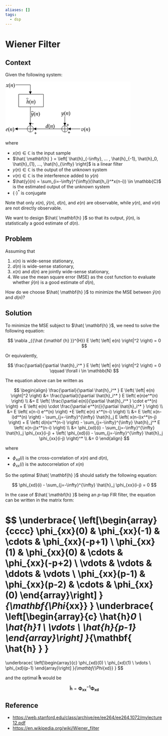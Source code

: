 ```yaml
---
aliases: []
tags:
  - dsp
---
```


# Wiener Filter

## Context

Given the following system:

<svg xmlns="http://www.w3.org/2000/svg" width="400" height="172" style="
        width:400px;
        height:172px;
        background: white;
        fill: none;
">
        <svg xmlns="http://www.w3.org/2000/svg" class="role-diagram-draw-area"><g class="shapes-region" style="stroke: black; fill: none;"><g class="composite-shape"><path class="real" d=" M42.68,40 L121.79,40 L121.79,80 L42.68,80 Z" style="stroke-width: 1; stroke: rgb(0, 0, 0); fill: none;"/></g><g class="arrow-line"><path class="connection real" stroke-dasharray="" d="  M32.8,10 L80,10 L80,38" style="stroke: rgb(0, 0, 0); stroke-width: 1; fill: none;"/><g stroke="none" fill="#000" transform="matrix(-1.8369701987210297e-16,-1,1,-1.8369701987210297e-16,80,40)" style="stroke: none; fill: rgb(0, 0, 0); stroke-width: 1;"><path d=" M8.93,-4.29 L0,0 L8.93,4.29 Z"/></g></g><g class="composite-shape"><path class="real" d=" M70,150 C70,144.48 74.43,140 79.89,140 C85.35,140 89.78,144.48 89.78,150 C89.78,155.52 85.35,160 79.89,160 C74.43,160 70,155.52 70,150 Z" style="stroke-width: 1; stroke: rgb(0, 0, 0); fill: none;"/><path class="real" d=" M70,150 L89.78,150" style="stroke-width: 1; stroke: rgb(0, 0, 0); fill: none;"/><path class="real" d=" M79.89,140 L79.89,160" style="stroke-width: 1; stroke: rgb(0, 0, 0); fill: none;"/></g><g class="arrow-line"><path class="connection real" stroke-dasharray="" d="  M80,80 L79.89,138" style="stroke: rgb(0, 0, 0); stroke-width: 1; fill: none;"/><g stroke="none" fill="#000" transform="matrix(0.0019198609977996936,-0.9999981570651764,0.9999981570651764,0.0019198609977996936,79.88817093237449,140)" style="stroke: none; fill: rgb(0, 0, 0); stroke-width: 1;"><path d=" M8.93,-4.29 L0,0 L8.93,4.29 Z"/></g></g><g class="arrow-line"><path class="connection real" stroke-dasharray="" d="  M190,110 L190,138" style="stroke: rgb(0, 0, 0); stroke-width: 1; fill: none;"/><g stroke="none" fill="#000" transform="matrix(-1.8369701987210297e-16,-1,1,-1.8369701987210297e-16,190,139.99999999999997)" style="stroke: none; fill: rgb(0, 0, 0); stroke-width: 1;"><path d=" M8.93,-4.29 L0,0 L8.93,4.29 Z"/></g></g><g class="composite-shape"><path class="real" d=" M180.11,150 C180.11,144.48 184.54,140 190,140 C195.46,140 199.89,144.48 199.89,150 C199.89,155.52 195.46,160 190,160 C184.54,160 180.11,155.52 180.11,150 Z" style="stroke-width: 1; stroke: rgb(0, 0, 0); fill: none;"/><path class="real" d=" M180.11,150 L199.89,150" style="stroke-width: 1; stroke: rgb(0, 0, 0); fill: none;"/><path class="real" d=" M190,140 L190,160" style="stroke-width: 1; stroke: rgb(0, 0, 0); fill: none;"/></g><g class="arrow-line"><path class="connection real" stroke-dasharray="" d="  M239.44,150 L201.89,150" style="stroke: rgb(0, 0, 0); stroke-width: 1; fill: none;"/><g stroke="none" fill="#000" transform="matrix(1,-2.4492935982947064e-16,2.4492935982947064e-16,1,199.88817093237446,150)" style="stroke: none; fill: rgb(0, 0, 0); stroke-width: 1;"><path d=" M8.93,-4.29 L0,0 L8.93,4.29 Z"/></g></g><g class="arrow-line"><path class="connection real" stroke-dasharray="" d="  M180.11,150 L91.78,150" style="stroke: rgb(0, 0, 0); stroke-width: 1; fill: none;"/><g stroke="none" fill="#000" transform="matrix(1,-2.4492935982947064e-16,2.4492935982947064e-16,1,89.77634186474899,150)" style="stroke: none; fill: rgb(0, 0, 0); stroke-width: 1;"><path d=" M8.93,-4.29 L0,0 L8.93,4.29 Z"/></g></g><g class="arrow-line"><path class="connection real" stroke-dasharray="" d="  M70,150 L32.45,150" style="stroke: rgb(0, 0, 0); stroke-width: 1; fill: none;"/><g stroke="none" fill="#000" transform="matrix(1,-2.4492935982947064e-16,2.4492935982947064e-16,1,30.447316270502114,150)" style="stroke: none; fill: rgb(0, 0, 0); stroke-width: 1;"><path d=" M8.93,-4.29 L0,0 L8.93,4.29 Z"/></g></g><g class="intersections-group"><g style="stroke: rgb(0, 0, 0); stroke-width: 1; fill: none;"><g/></g></g></g><g/><g/><!-- react-empty: 3655 --></svg>
        <svg xmlns="http://www.w3.org/2000/svg" width="400" height="171" style="width:400px;height:171px;font-family:Asana-Math, Asana;background:transparent;"><g style="transform:matrix(1,0,-0.00785414312898359,1,0.08246850285432927,0);"><g><g style="transform:matrix(1,0,0,1,1.98333740234375,16.75);"><path d="M9 1C24 -7 40 -11 52 -11C85 -11 124 18 155 65L231 182L242 113C255 28 278 -11 314 -11C336 -11 368 6 400 35L449 79L440 98C404 68 379 53 363 53C348 53 335 63 325 83C316 102 305 139 300 168L282 269L317 318C364 383 391 406 422 406C438 406 450 398 455 383L469 387L484 472C472 479 463 482 454 482C414 482 374 446 312 354L275 299L269 347C257 446 230 482 171 482C145 482 123 474 114 461L56 378L73 368C103 402 123 416 142 416C175 416 197 375 214 277L225 215L185 153C142 86 108 54 80 54C65 54 54 58 52 63L41 91L21 88C21 53 13 27 9 1Z" stroke="rgb(0, 0, 0)" stroke-width="8" fill="rgb(0, 0, 0)" style="transform:matrix(0.017,0,0,-0.017,0,0);"></path></g><g style="transform:matrix(1,0,0,1,10.4666748046875,16.75);"><path d="M146 266C146 526 243 632 301 700L282 726C225 675 60 542 60 266C60 159 85 58 133 -32C168 -99 200 -138 282 -215L301 -194C255 -137 146 -15 146 266Z" stroke="rgb(0, 0, 0)" stroke-width="8" fill="rgb(0, 0, 0)" style="transform:matrix(0.017,0,0,-0.017,0,0);"></path></g><g style="transform:matrix(1,0,0,1,16.116668701171875,16.75);"><path d="M24 388L31 368L63 389C100 412 103 414 110 414C121 414 128 404 128 389C128 338 87 145 46 2L53 -9C78 -2 101 4 123 8C142 134 163 199 209 268C263 352 338 414 383 414C394 414 400 405 400 390C400 372 397 351 389 319L337 107C328 70 324 47 324 31C324 6 335 -9 354 -9C380 -9 416 12 514 85L504 103L478 86C449 67 427 56 417 56C410 56 404 65 404 76C404 81 405 92 406 96L472 372C479 401 483 429 483 446C483 469 472 482 452 482C410 482 341 444 282 389C244 354 216 320 164 247L202 408C206 426 208 438 208 449C208 470 200 482 185 482C164 482 125 460 52 408Z" stroke="rgb(0, 0, 0)" stroke-width="8" fill="rgb(0, 0, 0)" style="transform:matrix(0.017,0,0,-0.017,0,0);"></path></g><g style="transform:matrix(1,0,0,1,25.54998779296875,16.75);"><path d="M51 726L32 700C87 636 187 526 187 266C187 -10 83 -131 32 -194L51 -215C104 -165 273 -23 273 265C273 542 108 675 51 726Z" stroke="rgb(0, 0, 0)" stroke-width="8" fill="rgb(0, 0, 0)" style="transform:matrix(0.017,0,0,-0.017,0,0);"></path></g></g></g><g><g><g><g><g><g style="transform:matrix(1,0,0,1,67.63333129882812,69.25);"><path d="M236 722L224 733C179 711 138 697 64 691L60 670L108 670C126 670 142 667 142 647C142 641 142 632 140 622L98 388C78 272 36 80 10 2L17 -9L86 7C94 64 108 164 148 236C193 317 296 414 338 414C349 414 360 407 360 393C360 375 355 342 345 303L294 107C288 85 281 55 281 31C281 6 291 -9 312 -9C344 -9 412 41 471 85L461 103L435 86C412 71 386 56 374 56C367 56 361 65 361 76C361 88 364 101 368 116L432 372C438 398 443 423 443 447C443 464 437 482 411 482C376 482 299 437 231 374C198 343 172 308 144 273L140 275Z" stroke="rgb(0, 0, 0)" stroke-width="8" fill="rgb(0, 0, 0)" style="transform:matrix(0.017,0,0,-0.017,0,0);"></path></g></g></g><svg x="66.95001220703125" style="overflow:visible;" y="46.25" height="9" width="6.8000030517578125"><polyline points="0.00,8.06 3.40,5.79 6.80,8.06" style="fill:none;stroke-width:1;stroke:rgb(0, 0, 0);"></polyline></svg></g><g style="transform:matrix(1,0,0,1,76.11666870117188,69.25);"><path d="M146 266C146 526 243 632 301 700L282 726C225 675 60 542 60 266C60 159 85 58 133 -32C168 -99 200 -138 282 -215L301 -194C255 -137 146 -15 146 266Z" stroke="rgb(0, 0, 0)" stroke-width="8" fill="rgb(0, 0, 0)" style="transform:matrix(0.017,0,0,-0.017,0,0);"></path></g><g style="transform:matrix(1,0,0,1,81.76666259765625,69.25);"><path d="M24 388L31 368L63 389C100 412 103 414 110 414C121 414 128 404 128 389C128 338 87 145 46 2L53 -9C78 -2 101 4 123 8C142 134 163 199 209 268C263 352 338 414 383 414C394 414 400 405 400 390C400 372 397 351 389 319L337 107C328 70 324 47 324 31C324 6 335 -9 354 -9C380 -9 416 12 514 85L504 103L478 86C449 67 427 56 417 56C410 56 404 65 404 76C404 81 405 92 406 96L472 372C479 401 483 429 483 446C483 469 472 482 452 482C410 482 341 444 282 389C244 354 216 320 164 247L202 408C206 426 208 438 208 449C208 470 200 482 185 482C164 482 125 460 52 408Z" stroke="rgb(0, 0, 0)" stroke-width="8" fill="rgb(0, 0, 0)" style="transform:matrix(0.017,0,0,-0.017,0,0);"></path></g><g style="transform:matrix(1,0,0,1,91.20001220703125,69.25);"><path d="M51 726L32 700C87 636 187 526 187 266C187 -10 83 -131 32 -194L51 -215C104 -165 273 -23 273 265C273 542 108 675 51 726Z" stroke="rgb(0, 0, 0)" stroke-width="8" fill="rgb(0, 0, 0)" style="transform:matrix(0.017,0,0,-0.017,0,0);"></path></g></g></g><g style="transform:matrix(1,0,-0.00785414312898359,1,0.7814872413338776,0);"><g><g style="transform:matrix(1,0,0,1,178.816650390625,105.75);"><path d="M-7 -180C-8 -187 -8 -193 -8 -198C-8 -241 29 -276 74 -276C180 -276 290 -152 349 33L490 473L479 482C450 471 427 465 405 463L370 331C358 284 323 211 290 162C255 111 206 67 184 67C172 67 163 90 164 115L180 322C182 353 184 391 184 419C184 464 177 482 160 482C147 482 133 475 85 442L3 386L14 368L64 398C69 401 80 410 89 410C103 410 111 391 111 358C111 357 111 351 110 343L93 100L92 60C92 18 110 -11 135 -11C172 -11 256 74 331 187L282 16C231 -161 181 -234 111 -234C76 -234 49 -207 49 -172C49 -167 50 -159 51 -150L41 -146Z" stroke="rgb(0, 0, 0)" stroke-width="8" fill="rgb(0, 0, 0)" style="transform:matrix(0.017,0,0,-0.017,0,0);"></path></g><g style="transform:matrix(1,0,0,1,187.29998779296875,105.75);"><path d="M146 266C146 526 243 632 301 700L282 726C225 675 60 542 60 266C60 159 85 58 133 -32C168 -99 200 -138 282 -215L301 -194C255 -137 146 -15 146 266Z" stroke="rgb(0, 0, 0)" stroke-width="8" fill="rgb(0, 0, 0)" style="transform:matrix(0.017,0,0,-0.017,0,0);"></path></g><g style="transform:matrix(1,0,0,1,192.95001220703125,105.75);"><path d="M24 388L31 368L63 389C100 412 103 414 110 414C121 414 128 404 128 389C128 338 87 145 46 2L53 -9C78 -2 101 4 123 8C142 134 163 199 209 268C263 352 338 414 383 414C394 414 400 405 400 390C400 372 397 351 389 319L337 107C328 70 324 47 324 31C324 6 335 -9 354 -9C380 -9 416 12 514 85L504 103L478 86C449 67 427 56 417 56C410 56 404 65 404 76C404 81 405 92 406 96L472 372C479 401 483 429 483 446C483 469 472 482 452 482C410 482 341 444 282 389C244 354 216 320 164 247L202 408C206 426 208 438 208 449C208 470 200 482 185 482C164 482 125 460 52 408Z" stroke="rgb(0, 0, 0)" stroke-width="8" fill="rgb(0, 0, 0)" style="transform:matrix(0.017,0,0,-0.017,0,0);"></path></g><g style="transform:matrix(1,0,0,1,202.38330078125,105.75);"><path d="M51 726L32 700C87 636 187 526 187 266C187 -10 83 -131 32 -194L51 -215C104 -165 273 -23 273 265C273 542 108 675 51 726Z" stroke="rgb(0, 0, 0)" stroke-width="8" fill="rgb(0, 0, 0)" style="transform:matrix(0.017,0,0,-0.017,0,0);"></path></g></g></g><g style="transform:matrix(1,0,-0.00785414312898359,1,1.1820485409120352,0);"><g><g style="transform:matrix(1,0,0,1,241.98333740234375,156.75);"><path d="M166 420C187 420 203 421 229 424C118 304 76 221 76 121C76 44 122 -11 186 -11C324 -11 477 236 477 384C477 441 451 482 415 482C402 482 390 478 382 470L332 423L343 404C352 410 361 413 370 413C397 413 413 390 413 350C413 202 316 39 228 39C179 39 148 81 148 146C148 251 187 342 285 464L275 482C255 473 242 470 214 470C186 470 144 472 115 475L103 476C97 477 92 477 91 477C79 477 70 475 59 470C45 443 34 407 21 352L43 352L60 394C67 411 87 422 111 422C144 422 128 420 166 420Z" stroke="rgb(0, 0, 0)" stroke-width="8" fill="rgb(0, 0, 0)" style="transform:matrix(0.017,0,0,-0.017,0,0);"></path></g><g style="transform:matrix(1,0,0,1,250.4666748046875,156.75);"><path d="M146 266C146 526 243 632 301 700L282 726C225 675 60 542 60 266C60 159 85 58 133 -32C168 -99 200 -138 282 -215L301 -194C255 -137 146 -15 146 266Z" stroke="rgb(0, 0, 0)" stroke-width="8" fill="rgb(0, 0, 0)" style="transform:matrix(0.017,0,0,-0.017,0,0);"></path></g><g style="transform:matrix(1,0,0,1,256.11669921875,156.75);"><path d="M24 388L31 368L63 389C100 412 103 414 110 414C121 414 128 404 128 389C128 338 87 145 46 2L53 -9C78 -2 101 4 123 8C142 134 163 199 209 268C263 352 338 414 383 414C394 414 400 405 400 390C400 372 397 351 389 319L337 107C328 70 324 47 324 31C324 6 335 -9 354 -9C380 -9 416 12 514 85L504 103L478 86C449 67 427 56 417 56C410 56 404 65 404 76C404 81 405 92 406 96L472 372C479 401 483 429 483 446C483 469 472 482 452 482C410 482 341 444 282 389C244 354 216 320 164 247L202 408C206 426 208 438 208 449C208 470 200 482 185 482C164 482 125 460 52 408Z" stroke="rgb(0, 0, 0)" stroke-width="8" fill="rgb(0, 0, 0)" style="transform:matrix(0.017,0,0,-0.017,0,0);"></path></g><g style="transform:matrix(1,0,0,1,265.54998779296875,156.75);"><path d="M51 726L32 700C87 636 187 526 187 266C187 -10 83 -131 32 -194L51 -215C104 -165 273 -23 273 265C273 542 108 675 51 726Z" stroke="rgb(0, 0, 0)" stroke-width="8" fill="rgb(0, 0, 0)" style="transform:matrix(0.017,0,0,-0.017,0,0);"></path></g></g></g><g style="transform:matrix(1,0,-0.00785414312898359,1,1.1035071096221998,0);"><g><g style="transform:matrix(1,0,0,1,128.816650390625,146.75);"><path d="M483 722L471 733C419 707 383 698 311 691L307 670L355 670C379 670 389 663 389 646C389 638 388 629 387 622L359 468C329 477 302 482 277 482C208 482 114 410 68 323C37 265 17 170 17 86C17 21 32 -11 61 -11C88 -11 125 6 159 33C213 77 246 116 313 217L290 126C279 82 274 50 274 24C274 3 283 -9 300 -9C317 -9 341 3 375 28L456 88L446 107L402 76C388 66 372 59 363 59C355 59 349 68 349 82C349 90 350 99 357 128ZM114 59C98 59 89 73 89 98C89 224 135 380 184 418C197 428 216 433 243 433C287 433 316 427 349 410L337 351C300 171 159 59 114 59Z" stroke="rgb(0, 0, 0)" stroke-width="8" fill="rgb(0, 0, 0)" style="transform:matrix(0.017,0,0,-0.017,0,0);"></path></g><g style="transform:matrix(1,0,0,1,137.29998779296875,146.75);"><path d="M146 266C146 526 243 632 301 700L282 726C225 675 60 542 60 266C60 159 85 58 133 -32C168 -99 200 -138 282 -215L301 -194C255 -137 146 -15 146 266Z" stroke="rgb(0, 0, 0)" stroke-width="8" fill="rgb(0, 0, 0)" style="transform:matrix(0.017,0,0,-0.017,0,0);"></path></g><g style="transform:matrix(1,0,0,1,142.95001220703125,146.75);"><path d="M24 388L31 368L63 389C100 412 103 414 110 414C121 414 128 404 128 389C128 338 87 145 46 2L53 -9C78 -2 101 4 123 8C142 134 163 199 209 268C263 352 338 414 383 414C394 414 400 405 400 390C400 372 397 351 389 319L337 107C328 70 324 47 324 31C324 6 335 -9 354 -9C380 -9 416 12 514 85L504 103L478 86C449 67 427 56 417 56C410 56 404 65 404 76C404 81 405 92 406 96L472 372C479 401 483 429 483 446C483 469 472 482 452 482C410 482 341 444 282 389C244 354 216 320 164 247L202 408C206 426 208 438 208 449C208 470 200 482 185 482C164 482 125 460 52 408Z" stroke="rgb(0, 0, 0)" stroke-width="8" fill="rgb(0, 0, 0)" style="transform:matrix(0.017,0,0,-0.017,0,0);"></path></g><g style="transform:matrix(1,0,0,1,152.38333129882812,146.75);"><path d="M51 726L32 700C87 636 187 526 187 266C187 -10 83 -131 32 -194L51 -215C104 -165 273 -23 273 265C273 542 108 675 51 726Z" stroke="rgb(0, 0, 0)" stroke-width="8" fill="rgb(0, 0, 0)" style="transform:matrix(0.017,0,0,-0.017,0,0);"></path></g></g></g><g style="transform:matrix(1,0,-0.00785414312898359,1,1.1820485409120298,0);"><g><g style="transform:matrix(1,0,0,1,1.91668701171875,156.75);"><path d="M328 111L304 94C251 56 203 36 167 36C120 36 91 73 91 133C91 158 94 185 99 214C116 218 225 248 250 259C335 296 374 342 374 404C374 451 340 482 290 482C222 496 112 423 75 349C45 299 15 180 15 113C15 35 59 -11 131 -11C188 -11 244 17 336 92ZM113 274C130 343 150 386 179 412C197 428 228 440 252 440C281 440 300 420 300 388C300 344 265 297 213 272C185 258 149 247 104 237Z" stroke="rgb(0, 0, 0)" stroke-width="8" fill="rgb(0, 0, 0)" style="transform:matrix(0.017,0,0,-0.017,0,0);"></path></g><g style="transform:matrix(1,0,0,1,8.51666259765625,156.75);"><path d="M146 266C146 526 243 632 301 700L282 726C225 675 60 542 60 266C60 159 85 58 133 -32C168 -99 200 -138 282 -215L301 -194C255 -137 146 -15 146 266Z" stroke="rgb(0, 0, 0)" stroke-width="8" fill="rgb(0, 0, 0)" style="transform:matrix(0.017,0,0,-0.017,0,0);"></path></g><g style="transform:matrix(1,0,0,1,14.16668701171875,156.75);"><path d="M24 388L31 368L63 389C100 412 103 414 110 414C121 414 128 404 128 389C128 338 87 145 46 2L53 -9C78 -2 101 4 123 8C142 134 163 199 209 268C263 352 338 414 383 414C394 414 400 405 400 390C400 372 397 351 389 319L337 107C328 70 324 47 324 31C324 6 335 -9 354 -9C380 -9 416 12 514 85L504 103L478 86C449 67 427 56 417 56C410 56 404 65 404 76C404 81 405 92 406 96L472 372C479 401 483 429 483 446C483 469 472 482 452 482C410 482 341 444 282 389C244 354 216 320 164 247L202 408C206 426 208 438 208 449C208 470 200 482 185 482C164 482 125 460 52 408Z" stroke="rgb(0, 0, 0)" stroke-width="8" fill="rgb(0, 0, 0)" style="transform:matrix(0.017,0,0,-0.017,0,0);"></path></g><g style="transform:matrix(1,0,0,1,23.600006103515625,156.75);"><path d="M51 726L32 700C87 636 187 526 187 266C187 -10 83 -131 32 -194L51 -215C104 -165 273 -23 273 265C273 542 108 675 51 726Z" stroke="rgb(0, 0, 0)" stroke-width="8" fill="rgb(0, 0, 0)" style="transform:matrix(0.017,0,0,-0.017,0,0);"></path></g></g></g><g style="transform:matrix(1,0,-0.00785414312898359,1,0.7893413844628441,0);"><g><g><g><g><g style="transform:matrix(1,0,0,1,81.98333740234375,107.75);"><path d="M-7 -180C-8 -187 -8 -193 -8 -198C-8 -241 29 -276 74 -276C180 -276 290 -152 349 33L490 473L479 482C450 471 427 465 405 463L370 331C358 284 323 211 290 162C255 111 206 67 184 67C172 67 163 90 164 115L180 322C182 353 184 391 184 419C184 464 177 482 160 482C147 482 133 475 85 442L3 386L14 368L64 398C69 401 80 410 89 410C103 410 111 391 111 358C111 357 111 351 110 343L93 100L92 60C92 18 110 -11 135 -11C172 -11 256 74 331 187L282 16C231 -161 181 -234 111 -234C76 -234 49 -207 49 -172C49 -167 50 -159 51 -150L41 -146Z" stroke="rgb(0, 0, 0)" stroke-width="8" fill="rgb(0, 0, 0)" style="transform:matrix(0.017,0,0,-0.017,0,0);"></path></g></g></g><svg x="81.98333740234375" style="overflow:visible;" y="88.75" height="9" width="8.483322143554688"><polyline points="0.00,8.06 4.24,5.23 8.48,8.06" style="fill:none;stroke-width:1;stroke:rgb(0, 0, 0);"></polyline></svg></g><g style="transform:matrix(1,0,0,1,90.4666748046875,107.75);"><path d="M146 266C146 526 243 632 301 700L282 726C225 675 60 542 60 266C60 159 85 58 133 -32C168 -99 200 -138 282 -215L301 -194C255 -137 146 -15 146 266Z" stroke="rgb(0, 0, 0)" stroke-width="8" fill="rgb(0, 0, 0)" style="transform:matrix(0.017,0,0,-0.017,0,0);"></path></g><g style="transform:matrix(1,0,0,1,96.11666870117188,107.75);"><path d="M24 388L31 368L63 389C100 412 103 414 110 414C121 414 128 404 128 389C128 338 87 145 46 2L53 -9C78 -2 101 4 123 8C142 134 163 199 209 268C263 352 338 414 383 414C394 414 400 405 400 390C400 372 397 351 389 319L337 107C328 70 324 47 324 31C324 6 335 -9 354 -9C380 -9 416 12 514 85L504 103L478 86C449 67 427 56 417 56C410 56 404 65 404 76C404 81 405 92 406 96L472 372C479 401 483 429 483 446C483 469 472 482 452 482C410 482 341 444 282 389C244 354 216 320 164 247L202 408C206 426 208 438 208 449C208 470 200 482 185 482C164 482 125 460 52 408Z" stroke="rgb(0, 0, 0)" stroke-width="8" fill="rgb(0, 0, 0)" style="transform:matrix(0.017,0,0,-0.017,0,0);"></path></g><g style="transform:matrix(1,0,0,1,105.54998779296875,107.75);"><path d="M51 726L32 700C87 636 187 526 187 266C187 -10 83 -131 32 -194L51 -215C104 -165 273 -23 273 265C273 542 108 675 51 726Z" stroke="rgb(0, 0, 0)" stroke-width="8" fill="rgb(0, 0, 0)" style="transform:matrix(0.017,0,0,-0.017,0,0);"></path></g></g></g><g><g><text x="195.11669921875" y="127.75" style="white-space:pre;stroke:none;fill:rgb(0, 0, 0);font-size:15px;font-family:Arial, Helvetica, sans-serif;font-weight:400;dominant-baseline:text-before-edge;text-decoration:none;">+</text></g></g><g><g><text x="199.11669921875" y="151.75" style="white-space:pre;stroke:none;fill:rgb(0, 0, 0);font-size:15px;font-family:Arial, Helvetica, sans-serif;font-weight:400;dominant-baseline:text-before-edge;text-decoration:none;">+</text></g></g><g><g><text x="92.11666870117188" y="153.75" style="white-space:pre;stroke:none;fill:rgb(0, 0, 0);font-size:15px;font-family:Arial, Helvetica, sans-serif;font-weight:400;dominant-baseline:text-before-edge;text-decoration:none;">+</text></g></g><g><g><text x="85.13333129882812" y="123.75" style="white-space:pre;stroke:none;fill:rgb(0, 0, 0);font-size:15px;font-family:Arial, Helvetica, sans-serif;font-weight:400;dominant-baseline:text-before-edge;text-decoration:none;">-</text></g></g></svg>
</svg>

where

* $x(n) \in \mathbb{C}$ is the input sample
* $\hat{ \mathbf{h} } = \left[ \hat{h}_{-\infty}, ... , \hat{h}_{-1},  \hat{h}_0, \hat{h}_{1}, ..., \hat{h}_{\infty} \right]$ is a linear filter
* $y(n) \in \mathbb{C}$ is the output of the unknown system
* $v(n) \in \mathbb{C}$ is the interference added to $y(n)$
* $\hat{y}(n) = \sum_{i=-\infty}^{\infty}(\hat{h_i}^*x(n-i)) \in \mathbb{C}$ is the estimated output of the unknown system
* $\left\{\cdot\right\}^*$ is conjugate

Note that only $x(n)$, $\hat{y}(n)$, $d(n)$, and $e(n)$ are observable, while $y(n)$, and $v(n)$ are not directly observable.

We want to design $\hat{ \mathbf{h} }$ so that its output, $\hat{y}(n)$, is statistically a good estimate of $d(n)$.

## Problem

Assuming that

1. $x(n)$ is wide-sense stationary,
2. $d(n)$ is wide-sense stationary,
3. $x(n)$ and $d(n)$ are jointly wide-sense stationary,
4. We use the mean square error (MSE) as the cost function to evaluate whether $\hat{y}(n)$ is a good estimate of $d(n)$,

How do we choose $\hat{ \mathbf{h} }$ to minimize the MSE between $\hat{y}(n)$ and $d(n)$?

## Solution

To minimize the MSE subject to $\hat{ \mathbf{h} }$, we need to solve the following equation:

$$
\nabla _{{\hat {\mathbf {h} }}^{H}} E \left( \left| e(n) \right|^2 \right) = 0
$$

Or equivalently,

$$
\frac{\partial}{\partial \hat{h}_i^* } E \left( \left| e(n) \right|^2 \right) = 0 \qquad \forall i \in \mathbb{N}
$$

The equation above can be written as

$$
\begin{align}
\frac{\partial}{\partial \hat{h}_i^* } E \left( \left| e(n) \right|^2 \right) &= \frac{\partial}{\partial \hat{h}_i^* } E \left( e(n)e^*(n) \right) \\
&= E \left( \frac{\partial e(n)}{\partial \hat{h}_i^* } \cdot e^*(n) \right) + E \left( e(n) \cdot \frac{\partial e^*(n)}{\partial \hat{h}_i^* } \right) \\
&= E \left( x(n-i) e^*(n) \right) +E \left( e(n) x^*(n-i) \right) \\
&= E \left( x(n-i)d^*(n) \right) - \sum_{j=-\infty}^{\infty} \hat{h}_j E \left( x(n-i)x^*(n-j) \right) + E \left( d(n)x^*(n-i) \right) - \sum_{j=-\infty}^{\infty} \hat{h}_j^* E \left( x(n-j)x^*(n-i) \right)    \\
&= \phi_{xd}(i) - \sum_{j=-\infty}^{\infty} \hat{h}_j \phi_{xx}(i-j) + \left( \phi_{xd}(i) - \sum_{j=-\infty}^{\infty} \hat{h}_j \phi_{xx}(i-j) \right)^*  \\
&= 0
\end{align}
$$

where

* $\phi_{xd}(i)$ is the cross-correlation of $x(n)$ and $d(n)$,
* $\phi_{xx}(i)$ is the autocorrelation of $x(n)$

So the optimal $\hat{ \mathbf{h} }$ should satisfy the following equation:

$$
\phi_{xd}(i) - \sum_{j=-\infty}^{\infty} \hat{h}_j \phi_{xx}(i-j) = 0
$$

In the case of $\hat{ \mathbf{h} }$ being an $p$-tap FIR filter, the equation can be written in the matrix form:

$$
\underbrace{
    \left[\begin{array}{cccc}
    \phi_{xx}(0) & \phi_{xx}(-1) & \cdots & \phi_{xx}(-p+1) \\
    \phi_{xx}(1) & \phi_{xx}(0) & \cdots & \phi_{xx}(-p+2) \\
    \vdots & \vdots & \ddots & \vdots \\
    \phi_{xx}(p-1) & \phi_{xx}(p-2) & \cdots & \phi_{xx}(0)
    \end{array}\right]
}_{\mathbf{\Phi_{xx}} }
\underbrace{
    \left[\begin{array}{c}
    \hat{h}_0 \\
    \hat{h}_1 \\
    \vdots \\
    \hat{h}_{p-1}
    \end{array}\right]
}_{\mathbf{ \hat{h} } }
=
\underbrace{
    \left[\begin{array}{c}
    \phi_{xd}(0) \\
    \phi_{xd}(1) \\
    \vdots \\
    \phi_{xd}(p-1)
    \end{array}\right]
}_{\mathbf{\Phi_{xd}} }
$$

and the optimal $\mathbf{ \hat{h} }$ would be

$$
\mathbf{ \hat{h} } = \mathbf{\Phi_{xx}^{-1}} \mathbf{\Phi_{xd}}
$$

## Reference

* https://web.stanford.edu/class/archive/ee/ee264/ee264.1072/mylecture12.pdf
* https://en.wikipedia.org/wiki/Wiener_filter 
